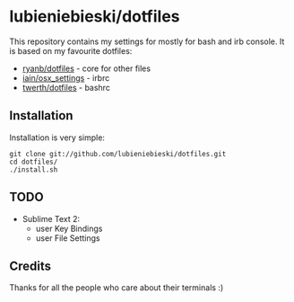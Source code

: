 # lubieniebieski/dotfiles

This repository contains my settings for mostly for bash and irb console. It is based on my favourite dotfiles:

* [ryanb/dotfiles](https://github.com/ryanb/dotfiles) - core for other files
* [iain/osx_settings](https://github.com/iain/osx_settings/) - irbrc
* [twerth/dotfiles](https://github.com/twerth/dotfiles) - bashrc

## Installation

Installation is very simple:

    git clone git://github.com/lubieniebieski/dotfiles.git
    cd dotfiles/
    ./install.sh
## TODO

* Sublime Text 2:
    * user Key Bindings
    * user File Settings

## Credits

Thanks for all the people who care about their terminals :)